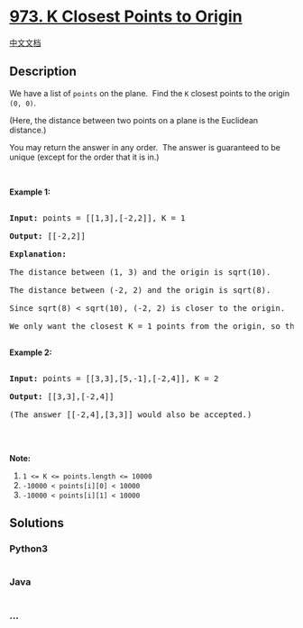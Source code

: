 # [973. K Closest Points to Origin](https://leetcode.com/problems/k-closest-points-to-origin)

[中文文档](/solution/0900-0999/0973.K%20Closest%20Points%20to%20Origin/README.md)

## Description

<p>We have a list of <code>points</code>&nbsp;on the plane.&nbsp; Find the <code>K</code> closest points to the origin <code>(0, 0)</code>.</p>

<p>(Here, the distance between two points on a plane is the Euclidean distance.)</p>

<p>You may return the answer in any order.&nbsp; The&nbsp;answer is guaranteed to be unique (except for the order that it is in.)</p>

<p>&nbsp;</p>

<div>

<p><strong>Example 1:</strong></p>

<pre>

<strong>Input: </strong>points = <span id="example-input-1-1">[[1,3],[-2,2]]</span>, K = <span id="example-input-1-2">1</span>

<strong>Output: </strong><span id="example-output-1">[[-2,2]]</span>

<strong>Explanation: </strong>

The distance between (1, 3) and the origin is sqrt(10).

The distance between (-2, 2) and the origin is sqrt(8).

Since sqrt(8) &lt; sqrt(10), (-2, 2) is closer to the origin.

We only want the closest K = 1 points from the origin, so the answer is just [[-2,2]].

</pre>

<div>

<p><strong>Example 2:</strong></p>

<pre>

<strong>Input: </strong>points = <span id="example-input-2-1">[[3,3],[5,-1],[-2,4]]</span>, K = <span id="example-input-2-2">2</span>

<strong>Output: </strong><span id="example-output-2">[[3,3],[-2,4]]</span>

(The answer [[-2,4],[3,3]] would also be accepted.)

</pre>

<p>&nbsp;</p>

<p><strong>Note:</strong></p>

<ol>
    <li><code>1 &lt;= K &lt;= points.length &lt;= 10000</code></li>
    <li><code>-10000 &lt; points[i][0] &lt; 10000</code></li>
    <li><code>-10000 &lt; points[i][1] &lt; 10000</code></li>
</ol>

</div>

</div>

## Solutions

<!-- tabs:start -->

### **Python3**

```python

```

### **Java**

```java

```

### **...**

```

```

<!-- tabs:end -->
